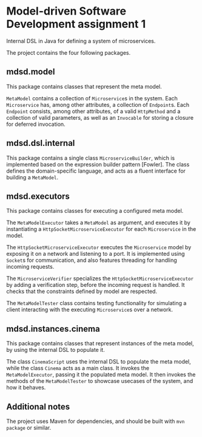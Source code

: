 # Model-driven Software Development assignment 1
Internal DSL in Java for defining a system of microservices.

The project contains the four following packages.
## mdsd.model
This package contains classes that represent the meta model.

`MetaModel` contains a collection of `Microservice`s in the system. Each `Microservice` has, among other attributes, a collection of `Endpoint`s. Each `Endpoint` consists, among other attributes, of a valid `HttpMethod` and a collection of valid parameters, as well as an `Invocable` for storing a closure for deferred invocation.

## mdsd.dsl.internal
This package contains a single class `MicroserviceBuilder`, which is implemented based on the expression builder pattern [Fowler]. The class defines the domain-specific language, and acts as a fluent interface for building a `MetaModel`.

## mdsd.executors
This package contains classes for executing a configured meta model.

The `MetaModelExecutor` takes a `MetaModel` as argument, and executes it by instantiating a `HttpSocketMicroserviceExecutor` for each `Microservice` in the model.

The `HttpSocketMicroserviceExecutor` executes the `Microservice` model by exposing it on a network and listening to a port. It is implemented using `Socket`s for communication, and also features threading for handling incoming requests.

The `MicroserviceVerifier` specializes the `HttpSocketMicroserviceExecutor` by adding a verification step, before the incoming request is handled. It checks that the constraints defined by model are respected.

The `MetaModelTester` class contains testing functionality for simulating a client interacting with the executing `Microservice`s over a network.

## mdsd.instances.cinema
This package contains classes that represent instances of the meta model, by using the internal DSL to populate it.

The class `CinemaScript` uses the internal DSL to populate the meta model, while the class `Cinema` acts as a main class. It invokes the `MetaModelExecutor`, passing it the populated meta model. It then invokes the methods of the `MetaModelTester` to showcase usecases of the system, and how it behaves.

## Additional notes
The project uses Maven for dependencies, and should be built with `mvn package` or similar.
